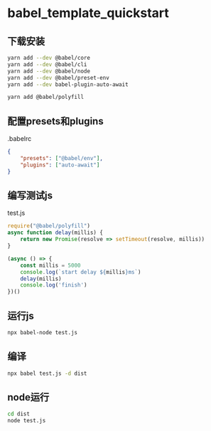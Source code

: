 # babel_template_quickstart

## 下载安装

```bash
yarn add --dev @babel/core
yarn add --dev @babel/cli
yarn add --dev @babel/node
yarn add --dev @babel/preset-env
yarn add --dev babel-plugin-auto-await
```

```bash
yarn add @babel/polyfill
```

## 配置presets和plugins

.babelrc

```json
{
	"presets": ["@babel/env"],
	"plugins": ["auto-await"]
}
```

## 编写测试js

test.js

```js
require("@babel/polyfill")
async function delay(millis) {
	return new Promise(resolve => setTimeout(resolve, millis))
}

(async () => {
	const millis = 5000
	console.log(`start delay ${millis}ms`)
	delay(millis)
	console.log('finish')
})()
```

## 运行js

```bash
npx babel-node test.js
```

## 编译

```bash
npx babel test.js -d dist
```

## node运行

```bash
cd dist
node test.js
```
